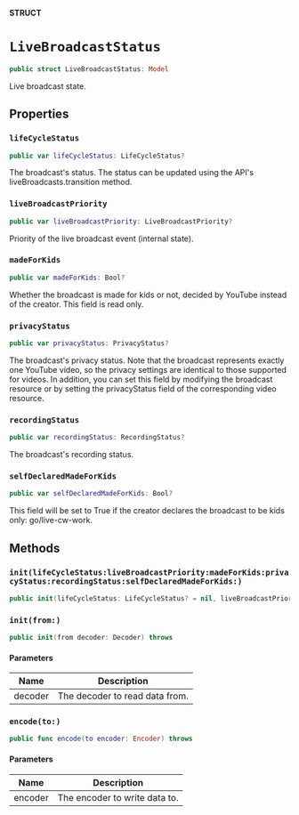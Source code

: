 **STRUCT**

# `LiveBroadcastStatus`

```swift
public struct LiveBroadcastStatus: Model
```

Live broadcast state.

## Properties
### `lifeCycleStatus`

```swift
public var lifeCycleStatus: LifeCycleStatus?
```

The broadcast's status. The status can be updated using the API's liveBroadcasts.transition method.

### `liveBroadcastPriority`

```swift
public var liveBroadcastPriority: LiveBroadcastPriority?
```

Priority of the live broadcast event (internal state).

### `madeForKids`

```swift
public var madeForKids: Bool?
```

Whether the broadcast is made for kids or not, decided by YouTube instead of the creator. This field is read only.

### `privacyStatus`

```swift
public var privacyStatus: PrivacyStatus?
```

The broadcast's privacy status. Note that the broadcast represents exactly one YouTube video, so the privacy settings are identical to those supported for videos. In addition, you can set this field by modifying the broadcast resource or by setting the privacyStatus field of the corresponding video resource.

### `recordingStatus`

```swift
public var recordingStatus: RecordingStatus?
```

The broadcast's recording status.

### `selfDeclaredMadeForKids`

```swift
public var selfDeclaredMadeForKids: Bool?
```

This field will be set to True if the creator declares the broadcast to be kids only: go/live-cw-work.

## Methods
### `init(lifeCycleStatus:liveBroadcastPriority:madeForKids:privacyStatus:recordingStatus:selfDeclaredMadeForKids:)`

```swift
public init(lifeCycleStatus: LifeCycleStatus? = nil, liveBroadcastPriority: LiveBroadcastPriority? = nil, madeForKids: Bool? = nil, privacyStatus: PrivacyStatus? = nil, recordingStatus: RecordingStatus? = nil, selfDeclaredMadeForKids: Bool? = nil)
```

### `init(from:)`

```swift
public init(from decoder: Decoder) throws
```

#### Parameters

| Name | Description |
| ---- | ----------- |
| decoder | The decoder to read data from. |

### `encode(to:)`

```swift
public func encode(to encoder: Encoder) throws
```

#### Parameters

| Name | Description |
| ---- | ----------- |
| encoder | The encoder to write data to. |